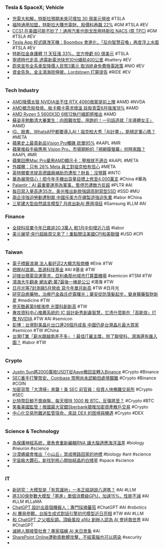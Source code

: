 ### Tesla & SpaceX; Vehicle
- [充電大和解，特斯拉預期未來可增加 30 億美元營收](https://technews.tw/2023/06/12/charging-unite-making0tesla-revenue-boost/) #TSLA
- [福特通用加盟，特斯拉大賺充電財、股價料再飆 22%](https://finance.technews.tw/2023/06/12/tesla-stock-is-poised-to-surge-22-percent-as-gm-and-ford-charging-partnerships-represent-huge-monetization-opportunity/) #GM #TSLA #EV
- [CCS1 在美國可能不妙了！通用汽車也倒戈改用特斯拉 NACS (原 TPC)](https://www.ddcar.com.tw/article/35551) #GM #TSLA #EV
- [Tesla App 程式碼洩天機：Boombox 會進化，「反向智慧召喚」再度浮上水面](https://today.line.me/tw/v2/amp/article/3N8Wggo) #TSLA #EV
- [特斯拉金身護體 11 天狂漲 33%，空方慘虧 60 億美元](https://finance.technews.tw/2023/06/12/tesla-short-sellers-down-6-08-billion-in-stocks-11-session-winning-streak/) #TSLA
- [寧德時代走高,透露新電池快充10分續航400公里](https://m.cnyes.com/news/id/5210462) #battery #EV
- [蔚來宣布全系車型降價人民幣3萬元 取消終身免費換電政策](https://news.cnyes.com/news/id/5210118) #NIO #EV
- [資金告急、金主鴻海拒伸援，Lordstown 打算提告](https://technews.tw/2023/06/12/ev-maker-lordstown-plans-to-sue-foxconn-over-funding-dispute/) #RIDE #EV
-
### Tech Industry
- [AMD降價太狠 NVIDIA坐不住 RTX 4060救駕提前上陣](https://news.xfastest.com/nvidia/129424/nvidia-rtx-4060/) #AMD #NVDA
- [AMD概念股發燒、板卡顯卡需求增溫 妖股青雲6月強漲18%](https://tw.stock.yahoo.com/news/amd概念股-035554760.html) #AMD
- [AMD Ryzen 5 5600X3D 6核12執行緒即將推出](https://www.coolaler.com/index/amd-ryzen-5-5600x3d-6核12執行緒即將推出/) #AMD
- [蘇姿丰勉勵清大畢業生：向困難攻堅，用跑的！一句話造就「半導體女王」](https://www.bnext.com.tw/article/75626/amd-lisa-su-graduation-anniversary-nthu) #AMD
- [IG、臉書、WhatsAPP都要導入AI！祖克柏大秀「AI計畫」，能穩定軍心嗎？](https://www.bnext.com.tw/article/75619/meta-generative-ai-mark-zuckerberg) #META
- [蘋果史上最貴新品Vision Pro觸礁 砍單95%](https://news.xfastest.com/apple/129412/apple-vision-pro/) #AAPL #MR
- [蘋果推殺手級應用 Vision Pro，市場期盼的「視網膜螢幕」何時來臨？](https://technews.tw/2023/06/12/apple-vision-pro-micro-oled/) #AAPL #MR
- [蘋果回應Mac Pro棄用AMD顯示卡：壓根就不適合](https://news.xfastest.com/apple/129422/apple-mac-pro-amd-graphics-card/) #AAPL #META
- [外媒曝：只有 26% Meta 員工對祖克柏有信心](https://www.inside.com.tw/article/31888-meta-employees-confident) #META
- [英特爾要求提高德國廠補助恐遭拒？財長：沒預算](https://technews.tw/2023/06/12/intels-request-to-increase-subsidies-for-german-factories-may-be-rejected/) #INTC
- [華為展現信心！把今年手機出貨量目標上修至4,000萬支](https://m.cnyes.com/news/id/5209593) #China #華為
- [Palantir：AI 最重要運用為軍事，暫停恐遭敵方反超](https://technews.tw/2023/06/12/tech-drivers-tech-leaders-are-calling-for-an-a-i-pause-because-they-have-no-product-ready/) #PLTR #AI
- [每日寫入量高達35次，美光推出新款強調高耐寫型SSD](https://www.ithome.com.tw/review/157275) #SSD #MU
- [兩企涉強迫勞動遭制裁,中國斥美方在疆製造強迫失業](https://m.cnyes.com/news/id/5210670) #labor #China
- [三星建大型自然語言模型7 月底出新AI 應用項目](https://m.eprice.com.tw/mobile/talk/4523/5787299/1) #Samsung #LLM #AI
### Finance
- [全球科技業今年已裁逾20.3萬人 較1月中旬增近八倍](https://news.cnyes.com/news/id/5208873) #labor
- [美元展望∶央行超級周又來了！重點關注美國CPI和美聯儲](https://www.dailyfxasia.com/cn/outlook/20230612-4741.html) #USD #CPI
-
### Taiwan
- [電子標籤浪潮 法人看好這2大概念股商機](https://ctee.com.tw/news/stocks/881184.html) #EInk #TW
- [把握AI浪潮，首選科技基金](https://news.cnyes.com/news/id/5209942) #AI #基金 #TW
- [迎接台積電貨運需求，亞利桑那州城市打算蓋機場](https://technews.tw/2023/06/12/peoria-budget-hints-at-study-for-future-airport-near-tsmc/) #semicon #TSM #TW
- [鴻海大牛翻身 網友虧:萬7最後一棒是公公](https://ctee.com.tw/news/stocks/881374.html) #鴻海 #TW
- [日月光等7封測廠5月營收 寫今年單月新高](https://ctee.com.tw/news/tech/881125.html) #TW #日月光
- [研究自癒藥物，治療巴金森氏症露曙光；華安從防落髮起步，變身醫藥智財新星](https://technews.tw/2023/06/11/energenesis-biomedical-treatment-of-parkinson-disease/) #medicine #TW
- [倚天酷碁第9根漲停 光寶科創新高](https://ctee.com.tw/news/stocks/881294.html) #TW
- [專攻資料中心推薦系統的 IC 設計新秀創鑫智慧，它憑什麼能在「高能效」打敗 NVIDIA](https://finance.technews.tw/2023/06/12/recommendation-model/) #TW #AI #semicon
- [彭博：台灣對美晶片出口連26個月成長 中國仍是台灣晶片最大買家](https://m.cnyes.com/news/id/5209758) #semicon #TW #China
- [台灣IT業「薪水跟越南差不多」！最佳IT雇主獎，除了聯發科、鴻海還有誰入圍？](https://www.bnext.com.tw/article/75625/taiwan-it-industry-working-salary) #labor #TW
-
### Crypto
- [Justin Sun將2000萬枚USDT從Aave撤回並轉入Binance](https://news.cnyes.com/news/id/5210633) #Crypto #Binance
- [SEC重手打擊幣安、Coinbase 幣圈尚未認輸但處境艱難](https://news.cnyes.com/news/id/5210319) #Crypto #Binance #COIN
- [加密貨幣「大清掃」來襲！美 SEC 前官員：投資人快撤離交易所](https://blockcast.it/2023/06/12/former-sec-official-tells-investors-to-get-out-of-crypto-platforms/) #Crypto #SEC
- [比特幣巨鯨不畏崩盤，每天增持 1000 枚 BTC，反彈將至？](https://www.blocktempo.com/bitcoin-whales-have-been-accumulating-1000-btc-per-day-since-april/) #Crypto #BTC
- [笑看美國監管！俄國最大官銀Sberbank搶推加密資產散戶交易](https://www.blocktempo.com/sberbank-released-crypto-assets-exchanges/) #Crypto
- [中心化交易所難逃監管宿命，來談 DEX 的困境與機遇](https://www.blocktempo.com/the-next-steps-in-dex-design/) #Crypto #DEX
-
### Science & Technology
- [為保護神經系統，章魚會重新編輯RNA 讓大腦適應海洋溫差](https://technews.tw/2023/06/10/california-two-spot-octopus-brain-rna/) #biology #neuron #science
- [沙漠螞蟻會堆出「小山丘」當成帶路回家的地標](https://technews.tw/2023/06/12/these-ants-build-tall-nest-hills-to-help-show-the-way-home/) #biology #ant #science
- [宇宙級大鑽石，新找到核心開始結晶的白矮星](https://technews.tw/2023/06/12/white-dwarf-star-crystallizing-hd190412/) #space #science
-
### IT
- [新研究：大模型是「有意識地」一本正經胡說八道嗎？](https://technews.tw/2023/06/12/do-large-language-models-know-what-they-do-not-know/) #AI #LLM
- [將330億參數大模型「塞進」單個消費級GPU，加速15%、性能不減](https://www.techbang.com/posts/107011-consumer-gpu-performance) #AI #LLM #LLaMA
- [ChatGPT 設計出首個機器人：專門採摘蕃茄](https://news.xfastest.com/chatgpt/129399/chatgpt-2/) #ChatGPT #AI #robotics
- [AI 賽局參戰，台版生成式對話引擎初代模型近日亮相](https://technews.tw/2023/06/12/trusted-ai-conversation-engine/) #TW #AI #LLM
- [和 ChatGPT 之父唱反調，頂級風投 a16z 創辦人認為 AI 會拯救世界](https://technews.tw/2023/06/12/marc-andreessen-thinks-ai-will-save-the-world/) #AI #ChatGPT
- [滅絕人類接管社會？專家描繪 AI 末日景象](https://technews.tw/2023/06/12/ai-safety/) #AI
- [SharePoint Online遭勒索軟體攻擊，不經電腦也可以感染](https://www.ithome.com.tw/news/157280) #security
-